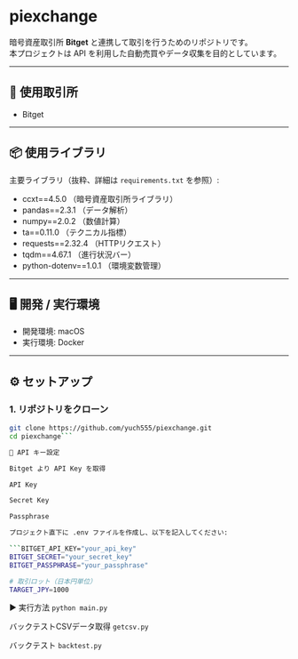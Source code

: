 # piexchange

暗号資産取引所 **Bitget** と連携して取引を行うためのリポジトリです。  
本プロジェクトは API を利用した自動売買やデータ収集を目的としています。

---

## 🚀 使用取引所
- Bitget

---

## 📦 使用ライブラリ
主要ライブラリ（抜粋、詳細は `requirements.txt` を参照）:

- ccxt==4.5.0 （暗号資産取引所ライブラリ）
- pandas==2.3.1 （データ解析）
- numpy==2.0.2 （数値計算）
- ta==0.11.0 （テクニカル指標）
- requests==2.32.4 （HTTPリクエスト）
- tqdm==4.67.1 （進行状況バー）
- python-dotenv==1.0.1 （環境変数管理）

---

## 🖥️ 開発 / 実行環境
- 開発環境: macOS  
- 実行環境: Docker  

---

## ⚙️ セットアップ

### 1. リポジトリをクローン
```bash
git clone https://github.com/yuch555/piexchange.git
cd piexchange```

🔑 API キー設定

Bitget より API Key を取得

API Key

Secret Key

Passphrase

プロジェクト直下に .env ファイルを作成し、以下を記入してください:

```BITGET_API_KEY="your_api_key"
BITGET_SECRET="your_secret_key"
BITGET_PASSPHRASE="your_passphrase"

# 取引ロット（日本円単位）
TARGET_JPY=1000
```

▶️ 実行方法
```python main.py```

バックテストCSVデータ取得
```getcsv.py```

バックテスト
```backtest.py```
